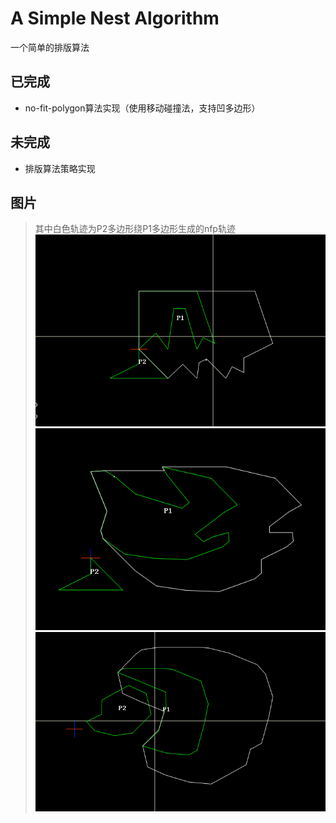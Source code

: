 # A Simple Nest Algorithm
一个简单的排版算法

## 已完成
* no-fit-polygon算法实现（使用移动碰撞法，支持凹多边形）

## 未完成
* 排版算法策略实现

## 图片
> 其中白色轨迹为P2多边形绕P1多边形生成的nfp轨迹
![NFP_1](nfp1.jpg)
![NFP_2](nfp2.jpg)
![NFP_3](nfp3.jpg)
